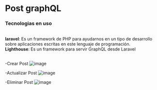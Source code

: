 # Post graphQL

### Tecnologias en uso
<br>
<strong>laravel</strong>:  Es un framework de PHP para ayudarnos en un tipo de desarrollo sobre aplicaciones escritas en este lenguaje de programación.<br>
<strong>Lighthouse</strong>: Es un framework para servir GraphQL desde Laravel<br><br>


-Crear Post
![image](https://user-images.githubusercontent.com/95943858/234611741-bcc690c1-c9e0-47e9-9b8b-60a7ceeeeb9a.png)

-Actualizar Post
![image](https://user-images.githubusercontent.com/95943858/234612249-8f534855-b52e-4ea5-bd3c-40c62e50469c.png)

-Eliminar Post
![image](https://user-images.githubusercontent.com/95943858/234610567-2138088c-442a-4dc6-a3e8-9e27a5ce1d82.png)
